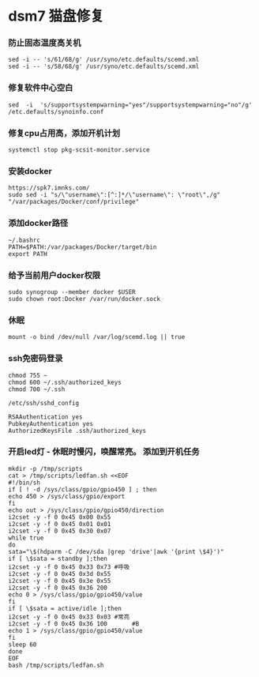 # dsm7 猫盘修复

### 防止固态温度高关机

```
sed -i -- 's/61/68/g' /usr/syno/etc.defaults/scemd.xml
sed -i -- 's/58/68/g' /usr/syno/etc.defaults/scemd.xml
```

### 修复软件中心空白

```
sed  -i  's/supportsystempwarning="yes"/supportsystempwarning="no"/g' /etc.defaults/synoinfo.conf
```

### 修复cpu占用高，添加开机计划
```
systemctl stop pkg-scsit-monitor.service
```

### 安装docker
```
https://spk7.imnks.com/
sudo sed -i "s/\"username\":[^:]*/\"username\": \"root\",/g" "/var/packages/Docker/conf/privilege"
```

### 添加docker路径
```
~/.bashrc
PATH=$PATH:/var/packages/Docker/target/bin
export PATH
```
### 给予当前用户docker权限

```sudo synogroup --add docker
sudo synogroup --member docker $USER
sudo chown root:Docker /var/run/docker.sock
```

### 休眠

```
mount -o bind /dev/null /var/log/scemd.log || true
```


### ssh免密码登录
```
chmod 755 ~
chmod 600 ~/.ssh/authorized_keys
chmod 700 ~/.ssh

/etc/ssh/sshd_config

RSAAuthentication yes
PubkeyAuthentication yes
AuthorizedKeysFile .ssh/authorized_keys
```

### 开启led灯 - 休眠时慢闪，唤醒常亮。 添加到开机任务

```
mkdir -p /tmp/scripts
cat > /tmp/scripts/ledfan.sh <<EOF
#!/bin/sh
if [ ! -d /sys/class/gpio/gpio450 ] ; then
echo 450 > /sys/class/gpio/export
fi
echo out > /sys/class/gpio/gpio450/direction
i2cset -y -f 0 0x45 0x00 0x55
i2cset -y -f 0 0x45 0x01 0x01
i2cset -y -f 0 0x45 0x30 0x07
while true
do
sata="\$(hdparm -C /dev/sda |grep 'drive'|awk '{print \$4}')"
if [ \$sata = standby ];then
i2cset -y -f 0 0x45 0x33 0x73 #呼吸
i2cset -y -f 0 0x45 0x3d 0x55
i2cset -y -f 0 0x45 0x3e 0x55
i2cset -y -f 0 0x45 0x36 200
echo 0 > /sys/class/gpio/gpio450/value
fi
if [ \$sata = active/idle ];then
i2cset -y -f 0 0x45 0x33 0x03 #常亮
i2cset -y -f 0 0x45 0x36 100       #B
echo 1 > /sys/class/gpio/gpio450/value
fi
sleep 60
done
EOF
bash /tmp/scripts/ledfan.sh
```
